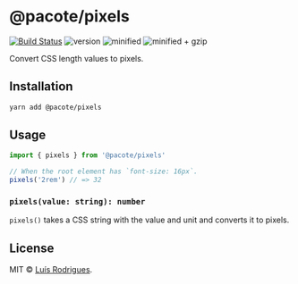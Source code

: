 # @pacote/pixels

[![Build Status](https://travis-ci.org/PacoteJS/pacote.svg?branch=master)](https://travis-ci.org/PacoteJS/pacote)
![version](https://badgen.net/npm/v/@pacote/pixels)
![minified](https://badgen.net/bundlephobia/min/@pacote/pixels)
![minified + gzip](https://badgen.net/bundlephobia/minzip/@pacote/pixels)

Convert CSS length values to pixels.

## Installation

```bash
yarn add @pacote/pixels
```

## Usage

```typescript
import { pixels } from '@pacote/pixels'

// When the root element has `font-size: 16px`.
pixels('2rem') // => 32
```

### `pixels(value: string): number`

`pixels()` takes a CSS string with the value and unit and converts it to pixels.

## License

MIT © [Luís Rodrigues](https://goblindegook.com).
